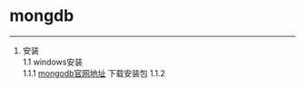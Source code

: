 # mongdb
-----

1. 安装  
  1.1  windows安装  
    1.1.1 [mongodb官网地址](http://www.mongodb.org) 下载安装包
    1.1.2 
  
  
 